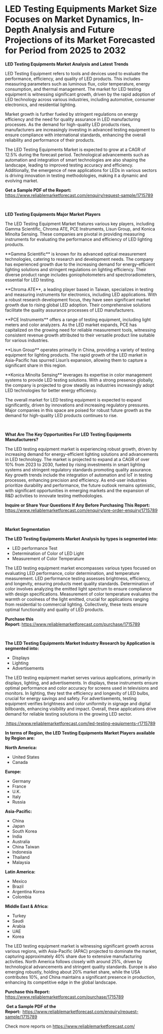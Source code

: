 <p><h1>LED Testing Equipments Market Size Focuses on Market Dynamics, In-Depth Analysis and Future Projections of its Market Forecasted for Period from 2025 to 2032</h1></p><p><strong>LED Testing Equipments Market Analysis and Latest Trends</strong></p>
<p><p>LED Testing Equipment refers to tools and devices used to evaluate the performance, efficiency, and quality of LED products. This includes measuring parameters such as luminous flux, color temperature, energy consumption, and thermal management. The market for LED testing equipment is witnessing significant growth, driven by the rapid adoption of LED technology across various industries, including automotive, consumer electronics, and residential lighting.</p><p>Market growth is further fueled by stringent regulations on energy efficiency and the need for quality assurance in LED manufacturing processes. As the demand for high-quality LED products rises, manufacturers are increasingly investing in advanced testing equipment to ensure compliance with international standards, enhancing the overall reliability and performance of their products.</p><p>The LED Testing Equipments Market is expected to grow at a CAGR of 12.5% during the forecast period. Technological advancements such as automation and integration of smart technologies are also shaping the landscape, leading to improved testing accuracy and efficiency. Additionally, the emergence of new applications for LEDs in various sectors is driving innovation in testing methodologies, making it a dynamic and evolving market.</p></p>
<p><strong>Get a Sample PDF of the Report:&nbsp;</strong> <a href="https://www.reliablemarketforecast.com/enquiry/request-sample/1715789?utm_campaign=1842&utm_medium=2&utm_source=Github&utm_content=ia&utm_term=12012025&utm_id=led-testing-equipments">https://www.reliablemarketforecast.com/enquiry/request-sample/1715789</a></p>
<p>&nbsp;</p>
<p><strong>LED Testing Equipments Major Market Players</strong></p>
<p><p>The LED Testing Equipment Market features various key players, including Gamma Scientific, Chroma ATE, PCE Instruments, Lisun Group, and Konica Minolta Sensing. These companies are pivotal in providing measuring instruments for evaluating the performance and efficiency of LED lighting products.</p><p>**Gamma Scientific** is known for its advanced optical measurement technologies, catering to research and development needs. The company has experienced growth due to the increasing demand for energy-efficient lighting solutions and stringent regulations on lighting efficiency. Their diverse product range includes goniophotometers and spectroradiometers, essential for LED testing.</p><p>**Chroma ATE**, a leading player based in Taiwan, specializes in testing and measuring instruments for electronics, including LED applications. With a robust research development focus, they have seen significant market growth due to rising global LED adoption. Their comprehensive solutions facilitate the quality assurance processes of LED manufacturers.</p><p>**PCE Instruments** offers a range of testing equipment, including light meters and color analyzers. As the LED market expands, PCE has capitalized on the growing need for reliable measurement tools, witnessing consistent revenue growth attributed to their versatile product line suitable for various industries.</p><p>**Lisun Group** operates primarily in China, providing a variety of testing equipment for lighting products. The rapid growth of the LED market in Asia-Pacific has spurred Lisun’s expansion, allowing them to capture a significant share in this region.</p><p>**Konica Minolta Sensing** leverages its expertise in color management systems to provide LED testing solutions. With a strong presence globally, the company is projected to grow steadily as industries increasingly adopt LED technologies for better energy efficiency.</p><p>The overall market for LED testing equipment is expected to expand significantly, driven by innovations and increasing regulatory pressures. Major companies in this space are poised for robust future growth as the demand for high-quality LED products continues to rise.</p></p>
<p>&nbsp;</p>
<p><strong>What Are The Key Opportunities For LED Testing Equipments Manufacturers?</strong></p>
<p><p>The LED testing equipment market is experiencing robust growth, driven by increasing demand for energy-efficient lighting solutions and advancements in LED technology. The market is projected to expand at a CAGR of over 10% from 2023 to 2030, fueled by rising investments in smart lighting systems and stringent regulatory standards promoting quality assurance. Key growth trends include the integration of automation and IoT in testing processes, enhancing precision and efficiency. As end-user industries prioritize durability and performance, the future outlook remains optimistic, with significant opportunities in emerging markets and the expansion of R&D activities to innovate testing methodologies.</p></p>
<p><strong>Inquire or Share Your Questions If Any Before Purchasing This Report:</strong> <a href="https://www.reliablemarketforecast.com/enquiry/pre-order-enquiry/1715789?utm_campaign=1842&utm_medium=2&utm_source=Github&utm_content=ia&utm_term=12012025&utm_id=led-testing-equipments">https://www.reliablemarketforecast.com/enquiry/pre-order-enquiry/1715789</a></p>
<p>&nbsp;</p>
<p><strong>Market Segmentation</strong></p>
<p><strong>The LED Testing Equipments Market Analysis by types is segmented into:</strong></p>
<p><ul><li>LED performance Test</li><li>Determination of Color of LED Light</li><li>Measurement of Color Temperature</li></ul></p>
<p><p>The LED testing equipment market encompasses various types focused on evaluating LED performance, color determination, and temperature measurement. LED performance testing assesses brightness, efficiency, and longevity, ensuring products meet quality standards. Determination of color involves analyzing the emitted light spectrum to ensure compliance with design specifications. Measurement of color temperature evaluates the warmth or coolness of the light emitted, crucial for applications ranging from residential to commercial lighting. Collectively, these tests ensure optimal functionality and quality of LED products.</p></p>
<p><strong>Purchase this Report:&nbsp;</strong><a href="https://www.reliablemarketforecast.com/purchase/1715789?utm_campaign=1842&utm_medium=2&utm_source=Github&utm_content=ia&utm_term=12012025&utm_id=led-testing-equipments">https://www.reliablemarketforecast.com/purchase/1715789</a></p>
<p>&nbsp;</p>
<p><strong>The LED Testing Equipments Market Industry Research by Application is segmented into:</strong></p>
<p><ul><li>Displays</li><li>Lighting</li><li>Advertisements</li></ul></p>
<p><p>The LED testing equipment market serves various applications, primarily in displays, lighting, and advertisements. In displays, these instruments ensure optimal performance and color accuracy for screens used in televisions and monitors. In lighting, they test the efficiency and longevity of LED bulbs, crucial for energy savings and safety. For advertisements, testing equipment verifies brightness and color uniformity in signage and digital billboards, enhancing visibility and impact. Overall, these applications drive demand for reliable testing solutions in the growing LED sector.</p></p>
<p><a href="https://www.reliablemarketforecast.com/led-testing-equipments-r1715789?utm_campaign=1842&utm_medium=2&utm_source=Github&utm_content=ia&utm_term=12012025&utm_id=led-testing-equipments">&nbsp;https://www.reliablemarketforecast.com/led-testing-equipments-r1715789</a></p>
<p><strong>In terms of Region, the LED Testing Equipments Market Players available by Region are:</strong></p>
<p>
    <p> <strong> North America: </strong>
        <ul>
            <li>United States</li>
            <li>Canada</li>
        </ul>
        </p> 
    <p> <strong> Europe: </strong>
        <ul>
            <li>Germany</li>
            <li>France</li>
            <li>U.K.</li>
            <li>Italy</li>
            <li>Russia</li>
        </ul>
        </p> 
    <p> <strong> Asia-Pacific: </strong>
        <ul>
            <li>China</li>
            <li>Japan</li>
            <li>South Korea</li>
            <li>India</li>
            <li>Australia</li>
            <li>China Taiwan</li>
            <li>Indonesia</li>
            <li>Thailand</li>
            <li>Malaysia</li>
        </ul>
        </p> 
    <p> <strong> Latin America: </strong>
        <ul>
            <li>Mexico</li>
            <li>Brazil</li>
            <li>Argentina Korea</li>
            <li>Colombia</li>
        </ul>
        </p> 
    <p> <strong> Middle East & Africa: </strong>
        <ul>
            <li>Turkey</li>
            <li>Saudi</li>
            <li>Arabia</li>
            <li>UAE</li>
            <li>Korea</li>
        </ul>
    </p>
    </p>
<p><p>The LED testing equipment market is witnessing significant growth across various regions, with Asia-Pacific (APAC) projected to dominate the market, capturing approximately 40% share due to extensive manufacturing activities. North America follows closely with around 25%, driven by technological advancements and stringent quality standards. Europe is also emerging robustly, holding about 20% market share, while the USA contributes 10%, and China maintains a significant presence in production, enhancing its competitive edge in the global landscape.</p></p>
<p><strong>Purchase this Report: </strong><a href="https://www.reliablemarketforecast.com/purchase/1715789?utm_campaign=1842&utm_medium=2&utm_source=Github&utm_content=ia&utm_term=12012025&utm_id=led-testing-equipments">https://www.reliablemarketforecast.com/purchase/1715789</a></p>
<p>&nbsp;<strong>Get a Sample PDF of the Report:&nbsp;&nbsp;</strong><a href="https://www.reliablemarketforecast.com/enquiry/request-sample/1715789?utm_campaign=1842&utm_medium=2&utm_source=Github&utm_content=ia&utm_term=12012025&utm_id=led-testing-equipments">https://www.reliablemarketforecast.com/enquiry/request-sample/1715789</a></p>
<p><strong></strong></p>
<p>Check more reports on <a href="https://www.reliablemarketforecast.com/?utm_campaign=1842&utm_medium=2&utm_source=Github&utm_content=ia&utm_term=12012025&utm_id=led-testing-equipments">https://www.reliablemarketforecast.com/</a></p>